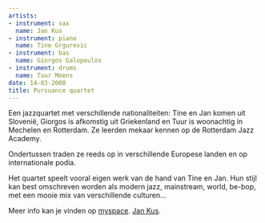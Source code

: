 ```yaml
---
artists:
- instrument: sax
  name: Jan Kus
- instrument: piano
  name: Tine Grgurevic
- instrument: bas
  name: Giorgos Galopoulos
- instrument: drums
  name: Tuur Moens
date: 14-03-2008
title: Pursuance quartet
---
```

Een jazzquartet met verschillende nationaliteiten:
Tine en Jan komen uit Slovenië, Giorgos is 
afkomstig uit Griekenland en Tuur is woonachtig 
in Mechelen en Rotterdam. Ze leerden mekaar kennen 
op de Rotterdam Jazz Academy. 

Ondertussen traden ze reeds op in verschillende 
Europese landen en op internationale podia. 

Het quartet speelt vooral eigen werk van de hand van Tine en Jan.
Hun stijl kan best omschreven worden als
modern jazz, mainstream, world, be-bop, met een mooie mix van verschillende culturen... 

Meer info kan je vinden op 
[myspace](http://profile.myspace.com/index.cfm?fuseaction=user.viewprofile&friendid=188213404).
[Jan Kus](http://profile.myspace.com/index.cfm?fuseaction=user.viewprofile&friendid=329639241).